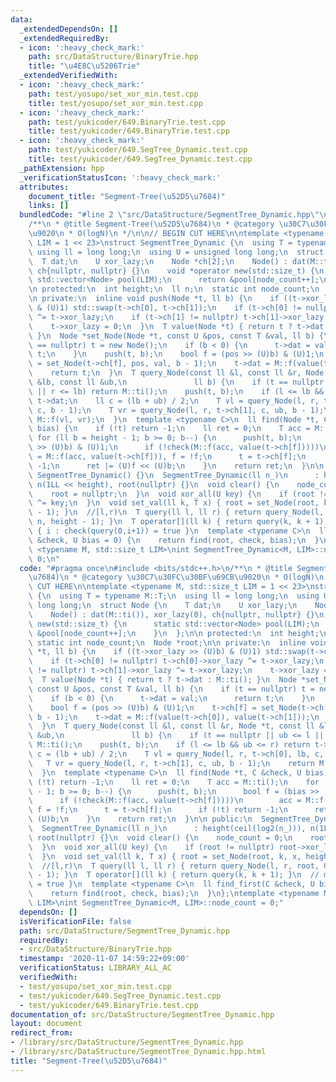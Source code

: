 ```yaml
---
data:
  _extendedDependsOn: []
  _extendedRequiredBy:
  - icon: ':heavy_check_mark:'
    path: src/DataStructure/BinaryTrie.hpp
    title: "\u4E8C\u5206Trie"
  _extendedVerifiedWith:
  - icon: ':heavy_check_mark:'
    path: test/yosupo/set_xor_min.test.cpp
    title: test/yosupo/set_xor_min.test.cpp
  - icon: ':heavy_check_mark:'
    path: test/yukicoder/649.BinaryTrie.test.cpp
    title: test/yukicoder/649.BinaryTrie.test.cpp
  - icon: ':heavy_check_mark:'
    path: test/yukicoder/649.SegTree_Dynamic.test.cpp
    title: test/yukicoder/649.SegTree_Dynamic.test.cpp
  _pathExtension: hpp
  _verificationStatusIcon: ':heavy_check_mark:'
  attributes:
    document_title: "Segment-Tree(\u52D5\u7684)"
    links: []
  bundledCode: "#line 2 \"src/DataStructure/SegmentTree_Dynamic.hpp\"\n#include <bits/stdc++.h>\n\
    /**\n * @title Segment-Tree(\u52D5\u7684)\n * @category \u30C7\u30FC\u30BF\u69CB\
    \u9020\n * O(logN)\n */\n\n// BEGIN CUT HERE\n\ntemplate <typename M, std::size_t\
    \ LIM = 1 << 23>\nstruct SegmentTree_Dynamic {\n  using T = typename M::T;\n \
    \ using ll = long long;\n  using U = unsigned long long;\n  struct Node {\n  \
    \  T dat;\n    U xor_lazy;\n    Node *ch[2];\n    Node() : dat(M::ti()), xor_lazy(0),\
    \ ch{nullptr, nullptr} {}\n    void *operator new(std::size_t) {\n      static\
    \ std::vector<Node> pool(LIM);\n      return &pool[node_count++];\n    }\n  };\n\
    \n protected:\n  int height;\n  ll n;\n  static int node_count;\n  Node *root;\n\
    \n private:\n  inline void push(Node *t, ll b) {\n    if ((t->xor_lazy >> (U)b)\
    \ & (U)1) std::swap(t->ch[0], t->ch[1]);\n    if (t->ch[0] != nullptr) t->ch[0]->xor_lazy\
    \ ^= t->xor_lazy;\n    if (t->ch[1] != nullptr) t->ch[1]->xor_lazy ^= t->xor_lazy;\n\
    \    t->xor_lazy = 0;\n  }\n  T value(Node *t) { return t ? t->dat : M::ti();\
    \ }\n  Node *set_Node(Node *t, const U &pos, const T &val, ll b) {\n    if (t\
    \ == nullptr) t = new Node();\n    if (b < 0) {\n      t->dat = val;\n      return\
    \ t;\n    }\n    push(t, b);\n    bool f = (pos >> (U)b) & (U)1;\n    t->ch[f]\
    \ = set_Node(t->ch[f], pos, val, b - 1);\n    t->dat = M::f(value(t->ch[0]), value(t->ch[1]));\n\
    \    return t;\n  }\n  T query_Node(const ll &l, const ll &r, Node *t, const ll\
    \ &lb, const ll &ub,\n               ll b) {\n    if (t == nullptr || ub <= l\
    \ || r <= lb) return M::ti();\n    push(t, b);\n    if (l <= lb && ub <= r) return\
    \ t->dat;\n    ll c = (lb + ub) / 2;\n    T vl = query_Node(l, r, t->ch[0], lb,\
    \ c, b - 1);\n    T vr = query_Node(l, r, t->ch[1], c, ub, b - 1);\n    return\
    \ M::f(vl, vr);\n  }\n  template <typename C>\n  ll find(Node *t, C &check, U\
    \ bias) {\n    if (!t) return -1;\n    ll ret = 0;\n    T acc = M::ti();\n   \
    \ for (ll b = height - 1; b >= 0; b--) {\n      push(t, b);\n      bool f = (bias\
    \ >> (U)b) & (U)1;\n      if (!check(M::f(acc, value(t->ch[f]))))\n        acc\
    \ = M::f(acc, value(t->ch[f])), f = !f;\n      t = t->ch[f];\n      if (!t) return\
    \ -1;\n      ret |= (U)f << (U)b;\n    }\n    return ret;\n  }\n\n public:\n \
    \ SegmentTree_Dynamic() {}\n  SegmentTree_Dynamic(ll n_)\n      : height(ceil(log2(n_))),\
    \ n(1LL << height), root(nullptr) {}\n  void clear() {\n    node_count = 0;\n\
    \    root = nullptr;\n  }\n  void xor_all(U key) {\n    if (root != nullptr) root->xor_lazy\
    \ ^= key;\n  }\n  void set_val(ll k, T x) { root = set_Node(root, k, x, height\
    \ - 1); }\n  //[l,r)\n  T query(ll l, ll r) { return query_Node(l, r, root, 0,\
    \ n, height - 1); }\n  T operator[](ll k) { return query(k, k + 1); }\n  // min\
    \ { i : check(query(0,i+1)) = true }\n  template <typename C>\n  ll find_first(C\
    \ &check, U bias = 0) {\n    return find(root, check, bias);\n  }\n};\ntemplate\
    \ <typename M, std::size_t LIM>\nint SegmentTree_Dynamic<M, LIM>::node_count =\
    \ 0;\n"
  code: "#pragma once\n#include <bits/stdc++.h>\n/**\n * @title Segment-Tree(\u52D5\
    \u7684)\n * @category \u30C7\u30FC\u30BF\u69CB\u9020\n * O(logN)\n */\n\n// BEGIN\
    \ CUT HERE\n\ntemplate <typename M, std::size_t LIM = 1 << 23>\nstruct SegmentTree_Dynamic\
    \ {\n  using T = typename M::T;\n  using ll = long long;\n  using U = unsigned\
    \ long long;\n  struct Node {\n    T dat;\n    U xor_lazy;\n    Node *ch[2];\n\
    \    Node() : dat(M::ti()), xor_lazy(0), ch{nullptr, nullptr} {}\n    void *operator\
    \ new(std::size_t) {\n      static std::vector<Node> pool(LIM);\n      return\
    \ &pool[node_count++];\n    }\n  };\n\n protected:\n  int height;\n  ll n;\n \
    \ static int node_count;\n  Node *root;\n\n private:\n  inline void push(Node\
    \ *t, ll b) {\n    if ((t->xor_lazy >> (U)b) & (U)1) std::swap(t->ch[0], t->ch[1]);\n\
    \    if (t->ch[0] != nullptr) t->ch[0]->xor_lazy ^= t->xor_lazy;\n    if (t->ch[1]\
    \ != nullptr) t->ch[1]->xor_lazy ^= t->xor_lazy;\n    t->xor_lazy = 0;\n  }\n\
    \  T value(Node *t) { return t ? t->dat : M::ti(); }\n  Node *set_Node(Node *t,\
    \ const U &pos, const T &val, ll b) {\n    if (t == nullptr) t = new Node();\n\
    \    if (b < 0) {\n      t->dat = val;\n      return t;\n    }\n    push(t, b);\n\
    \    bool f = (pos >> (U)b) & (U)1;\n    t->ch[f] = set_Node(t->ch[f], pos, val,\
    \ b - 1);\n    t->dat = M::f(value(t->ch[0]), value(t->ch[1]));\n    return t;\n\
    \  }\n  T query_Node(const ll &l, const ll &r, Node *t, const ll &lb, const ll\
    \ &ub,\n               ll b) {\n    if (t == nullptr || ub <= l || r <= lb) return\
    \ M::ti();\n    push(t, b);\n    if (l <= lb && ub <= r) return t->dat;\n    ll\
    \ c = (lb + ub) / 2;\n    T vl = query_Node(l, r, t->ch[0], lb, c, b - 1);\n \
    \   T vr = query_Node(l, r, t->ch[1], c, ub, b - 1);\n    return M::f(vl, vr);\n\
    \  }\n  template <typename C>\n  ll find(Node *t, C &check, U bias) {\n    if\
    \ (!t) return -1;\n    ll ret = 0;\n    T acc = M::ti();\n    for (ll b = height\
    \ - 1; b >= 0; b--) {\n      push(t, b);\n      bool f = (bias >> (U)b) & (U)1;\n\
    \      if (!check(M::f(acc, value(t->ch[f]))))\n        acc = M::f(acc, value(t->ch[f])),\
    \ f = !f;\n      t = t->ch[f];\n      if (!t) return -1;\n      ret |= (U)f <<\
    \ (U)b;\n    }\n    return ret;\n  }\n\n public:\n  SegmentTree_Dynamic() {}\n\
    \  SegmentTree_Dynamic(ll n_)\n      : height(ceil(log2(n_))), n(1LL << height),\
    \ root(nullptr) {}\n  void clear() {\n    node_count = 0;\n    root = nullptr;\n\
    \  }\n  void xor_all(U key) {\n    if (root != nullptr) root->xor_lazy ^= key;\n\
    \  }\n  void set_val(ll k, T x) { root = set_Node(root, k, x, height - 1); }\n\
    \  //[l,r)\n  T query(ll l, ll r) { return query_Node(l, r, root, 0, n, height\
    \ - 1); }\n  T operator[](ll k) { return query(k, k + 1); }\n  // min { i : check(query(0,i+1))\
    \ = true }\n  template <typename C>\n  ll find_first(C &check, U bias = 0) {\n\
    \    return find(root, check, bias);\n  }\n};\ntemplate <typename M, std::size_t\
    \ LIM>\nint SegmentTree_Dynamic<M, LIM>::node_count = 0;"
  dependsOn: []
  isVerificationFile: false
  path: src/DataStructure/SegmentTree_Dynamic.hpp
  requiredBy:
  - src/DataStructure/BinaryTrie.hpp
  timestamp: '2020-11-07 14:59:22+09:00'
  verificationStatus: LIBRARY_ALL_AC
  verifiedWith:
  - test/yosupo/set_xor_min.test.cpp
  - test/yukicoder/649.SegTree_Dynamic.test.cpp
  - test/yukicoder/649.BinaryTrie.test.cpp
documentation_of: src/DataStructure/SegmentTree_Dynamic.hpp
layout: document
redirect_from:
- /library/src/DataStructure/SegmentTree_Dynamic.hpp
- /library/src/DataStructure/SegmentTree_Dynamic.hpp.html
title: "Segment-Tree(\u52D5\u7684)"
---
```

